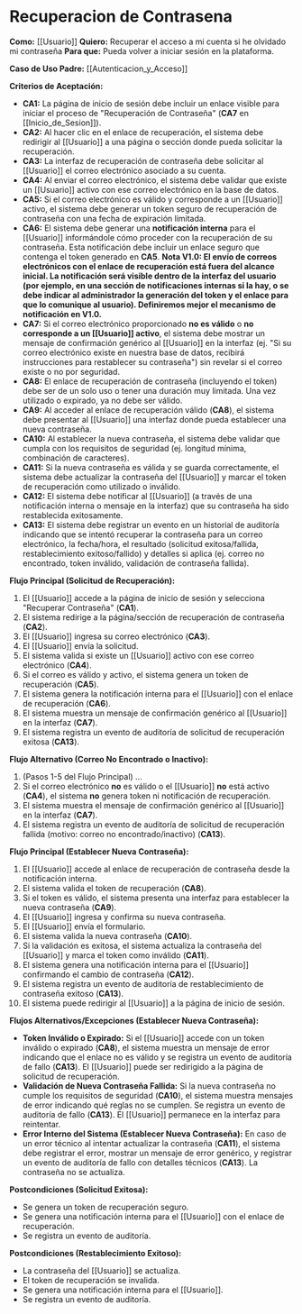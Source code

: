 # Recuperacion de Contrasena

**Como:** [[Usuario]]
**Quiero:** Recuperar el acceso a mi cuenta si he olvidado mi contraseña
**Para que:** Pueda volver a iniciar sesión en la plataforma.

**Caso de Uso Padre:** [[Autenticacion_y_Acceso]]

**Criterios de Aceptación:**

*   **CA1:** La página de inicio de sesión debe incluir un enlace visible para iniciar el proceso de "Recuperación de Contraseña" (**CA7** en [[Inicio_de_Sesion]]).
*   **CA2:** Al hacer clic en el enlace de recuperación, el sistema debe redirigir al [[Usuario]] a una página o sección donde pueda solicitar la recuperación.
*   **CA3:** La interfaz de recuperación de contraseña debe solicitar al [[Usuario]] el correo electrónico asociado a su cuenta.
*   **CA4:** Al enviar el correo electrónico, el sistema debe validar que existe un [[Usuario]] activo con ese correo electrónico en la base de datos.
*   **CA5:** Si el correo electrónico es válido y corresponde a un [[Usuario]] activo, el sistema debe generar un token seguro de recuperación de contraseña con una fecha de expiración limitada.
*   **CA6:** El sistema debe generar una **notificación interna** para el [[Usuario]] informándole cómo proceder con la recuperación de su contraseña. Esta notificación debe incluir un enlace seguro que contenga el token generado en **CA5**. **Nota V1.0: El envío de correos electrónicos con el enlace de recuperación está fuera del alcance inicial. La notificación será visible dentro de la interfaz del usuario (por ejemplo, en una sección de notificaciones internas si la hay, o se debe indicar al administrador la generación del token y el enlace para que lo comunique al usuario). Definiremos mejor el mecanismo de notificación en V1.0.**
*   **CA7:** Si el correo electrónico proporcionado **no es válido** o **no corresponde a un [[Usuario]] activo**, el sistema debe mostrar un mensaje de confirmación genérico al [[Usuario]] en la interfaz (ej. "Si su correo electrónico existe en nuestra base de datos, recibirá instrucciones para restablecer su contraseña") sin revelar si el correo existe o no por seguridad.
*   **CA8:** El enlace de recuperación de contraseña (incluyendo el token) debe ser de un solo uso o tener una duración muy limitada. Una vez utilizado o expirado, ya no debe ser válido.
*   **CA9:** Al acceder al enlace de recuperación válido (**CA8**), el sistema debe presentar al [[Usuario]] una interfaz donde pueda establecer una nueva contraseña.
*   **CA10:** Al establecer la nueva contraseña, el sistema debe validar que cumpla con los requisitos de seguridad (ej. longitud mínima, combinación de caracteres).
*   **CA11:** Si la nueva contraseña es válida y se guarda correctamente, el sistema debe actualizar la contraseña del [[Usuario]] y marcar el token de recuperación como utilizado o inválido.
*   **CA12:** El sistema debe notificar al [[Usuario]] (a través de una notificación interna o mensaje en la interfaz) que su contraseña ha sido restablecida exitosamente.
*   **CA13:** El sistema debe registrar un evento en un historial de auditoría indicando que se intentó recuperar la contraseña para un correo electrónico, la fecha/hora, el resultado (solicitud exitosa/fallida, restablecimiento exitoso/fallido) y detalles si aplica (ej. correo no encontrado, token inválido, validación de contraseña fallida).

**Flujo Principal (Solicitud de Recuperación):**

1.  El [[Usuario]] accede a la página de inicio de sesión y selecciona "Recuperar Contraseña" (**CA1**).
2.  El sistema redirige a la página/sección de recuperación de contraseña (**CA2**).
3.  El [[Usuario]] ingresa su correo electrónico (**CA3**).
4.  El [[Usuario]] envía la solicitud.
5.  El sistema valida si existe un [[Usuario]] activo con ese correo electrónico (**CA4**).
6.  Si el correo es válido y activo, el sistema genera un token de recuperación (**CA5**).
7.  El sistema genera la notificación interna para el [[Usuario]] con el enlace de recuperación (**CA6**).
8.  El sistema muestra un mensaje de confirmación genérico al [[Usuario]] en la interfaz (**CA7**).
9.  El sistema registra un evento de auditoría de solicitud de recuperación exitosa (**CA13**).

**Flujo Alternativo (Correo No Encontrado o Inactivo):**

1.  (Pasos 1-5 del Flujo Principal) ...
2.  Si el correo electrónico **no** es válido o el [[Usuario]] **no** está activo (**CA4**), el sistema **no** genera token ni notificación de recuperación.
3.  El sistema muestra el mensaje de confirmación genérico al [[Usuario]] en la interfaz (**CA7**).
4.  El sistema registra un evento de auditoría de solicitud de recuperación fallida (motivo: correo no encontrado/inactivo) (**CA13**).

**Flujo Principal (Establecer Nueva Contraseña):**

1.  El [[Usuario]] accede al enlace de recuperación de contraseña desde la notificación interna.
2.  El sistema valida el token de recuperación (**CA8**).
3.  Si el token es válido, el sistema presenta una interfaz para establecer la nueva contraseña (**CA9**).
4.  El [[Usuario]] ingresa y confirma su nueva contraseña.
5.  El [[Usuario]] envía el formulario.
6.  El sistema valida la nueva contraseña (**CA10**).
7.  Si la validación es exitosa, el sistema actualiza la contraseña del [[Usuario]] y marca el token como inválido (**CA11**).
8.  El sistema genera una notificación interna para el [[Usuario]] confirmando el cambio de contraseña (**CA12**).
9.  El sistema registra un evento de auditoría de restablecimiento de contraseña exitoso (**CA13**).
10. El sistema puede redirigir al [[Usuario]] a la página de inicio de sesión.

**Flujos Alternativos/Excepciones (Establecer Nueva Contraseña):**

*   **Token Inválido o Expirado:** Si el [[Usuario]] accede con un token inválido o expirado (**CA8**), el sistema muestra un mensaje de error indicando que el enlace no es válido y se registra un evento de auditoría de fallo (**CA13**). El [[Usuario]] puede ser redirigido a la página de solicitud de recuperación.
*   **Validación de Nueva Contraseña Fallida:** Si la nueva contraseña no cumple los requisitos de seguridad (**CA10**), el sistema muestra mensajes de error indicando qué reglas no se cumplen. Se registra un evento de auditoría de fallo (**CA13**). El [[Usuario]] permanece en la interfaz para reintentar.
*   **Error Interno del Sistema (Establecer Nueva Contraseña):** En caso de un error técnico al intentar actualizar la contraseña (**CA11**), el sistema debe registrar el error, mostrar un mensaje de error genérico, y registrar un evento de auditoría de fallo con detalles técnicos (**CA13**). La contraseña no se actualiza.

**Postcondiciones (Solicitud Exitosa):**

*   Se genera un token de recuperación seguro.
*   Se genera una notificación interna para el [[Usuario]] con el enlace de recuperación.
*   Se registra un evento de auditoría.

**Postcondiciones (Restablecimiento Exitoso):**

*   La contraseña del [[Usuario]] se actualiza.
*   El token de recuperación se invalida.
*   Se genera una notificación interna para el [[Usuario]].
*   Se registra un evento de auditoría.
